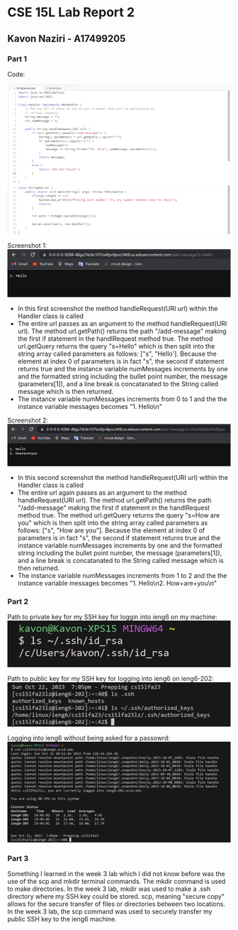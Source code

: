 # CSE 15L Lab Report 2
## Kavon Naziri - A17499205

### Part 1

Code:

![Image](cse15l_lab2_ss1-3.png)
![Image](cse15l_lab2_ss1-4.png)

Screenshot 1:
![Image](cse15l_lab2_ss1-1.png)

- In this first screenshot the method handleRequest(URI url) within the Handler class is called
- The entire url passes as an argument to the method handleRequest(URI url). The method url.getPath() returns the path "/add-message" making the first if statement in the handlRequest method true. The method url.getQuery returns the query "s=Hello" which is then split into the string array called parameters as follows: ["s", "Hello']. Because the element at index 0 of parameters is in fact "s", the second if statement returns true and the instance variable numMessages increments by one and the formatted string including the bullet point number, the message (parameters[1]), and a line break is concatanated to the String called message which is then returned.
- The instance variable numMessages increments from 0 to 1 and the the instance variable messages becomes "1. Hello\n"

Screenshot 2:
![Image](cse15l_lab2_ss1-2.png)
- In this second screenshot the method handleRequest(URI url) within the Handler class is called
- The entire url again passes as an argument to the method handleRequest(URI url). The method url.getPath() returns the path "/add-message" making the first if statement in the handlRequest method true. The method url.getQuery returns the query "s=How are you" which is then split into the string array called parameters as follows: ["s", "How are you"]. Because the element at index 0 of parameters is in fact "s", the second if statement returns true and the instance variable numMessages increments by one and the formatted string including the bullet point number, the message (parameters[1]), and a line break is concatanated to the String called message which is then returned.
- The instance variable numMessages increments from 1 to 2 and the the instance variable messages becomes "1. Hello\n2. How+are+you\n"

### Part 2

Path to private key for my SSH key for loggin into ieng6 on my machine:
![Image](cse15l_lab2_ss2-1.png)

Path to public key for my SSH key for logging into ieng6 on ieng6-202:
![Image](cse15l_lab2_ss2-2.png)

Logging into ieng6 without being asked for a passowrd:
![Image](cse15l_lab2_ss2-3.png)

### Part 3

Something I learned in the week 3 lab which I did not know before was the use of the scp and mkdir terminal commands. The mkdir command is used to make directories. In the week 3 lab, mkdir was used to make a .ssh directory where my SSH key could be stored. scp, meaning "secure copy" allows for the secure transfer of files or directories between two locations. In the week 3 lab, the scp command was used to securely transfer my public SSH key to the ieng6 machine. 
